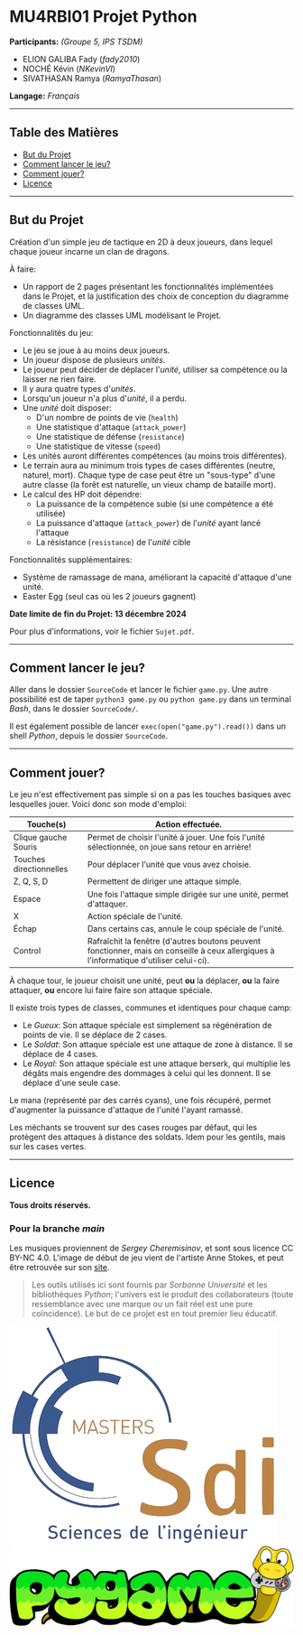 # MU4RBI01 Projet Python

**Participants:** *(Groupe 5, IPS TSDM)*

- ELION GALIBA Fady (*fady2010*)
- NOCHÉ Kévin (*NKevinVI*)
- SIVATHASAN Ramya (*RamyaThasan*)

**Langage:** *Français*

---

## Table des Matières

* [But du Projet](https://github.com/NKevinVI/Sorbonne_SdI_IPS_TSDM_MU4RBI01_Project?tab=readme-ov-file#but-du-projet)
* [Comment lancer le jeu?](https://github.com/NKevinVI/Sorbonne_SdI_IPS_TSDM_MU4RBI01_Project?tab=readme-ov-file#comment-lancer-le-jeu)
* [Comment jouer?](https://github.com/NKevinVI/Sorbonne_SdI_IPS_TSDM_MU4RBI01_Project?tab=readme-ov-file#comment-jouer)
* [Licence](https://github.com/NKevinVI/Sorbonne_SdI_IPS_TSDM_MU4RBI01_Project?tab=readme-ov-file#licence)

---

## But du Projet

Création d'un simple jeu de tactique en 2D à deux joueurs, dans lequel chaque joueur incarne un clan de dragons.

À faire:
- Un rapport de 2 pages présentant les fonctionnalités implémentées dans le Projet, et la justification des choix de conception du diagramme de classes UML.
- Un diagramme des classes UML modélisant le Projet.

Fonctionnalités du jeu:
- Le jeu se joue à au moins deux joueurs.
- Un joueur dispose de plusieurs *unités*.
- Le joueur peut décider de déplacer l'*unité*, utiliser sa compétence ou la laisser ne rien faire.
- Il y aura quatre types d'*unités*.
- Lorsqu'un joueur n'a plus d'*unité*, il a perdu.
- Une *unité* doit disposer:
    - D'un nombre de points de vie (`health`)
    - Une statistique d'attaque (`attack_power`)
    - Une statistique de défense (`resistance`)
    - Une statistique de vitesse (`speed`)
- Les unités auront différentes compétences (au moins trois différentes).
- Le terrain aura au minimum trois types de cases différentes (neutre, naturel, mort). Chaque type de case peut être un "sous-type" d'une autre classe (la forêt est naturelle, un vieux champ de bataille mort).
- Le calcul des HP doit dépendre:
    - La puissance de la compétence subie (si une compétence a été utilisée)
    - La puissance d'attaque (`attack_power`) de l'*unité* ayant lancé l'attaque
    - La résistance (`resistance`) de l'*unité* cible

Fonctionnalités supplémentaires:
- Système de ramassage de mana, améliorant la capacité d'attaque d'une unité.
- Easter Egg (seul cas où les 2 joueurs gagnent)

**Date limite de fin du Projet: 13 décembre 2024**

Pour plus d'informations, voir le fichier `Sujet.pdf`.

---

## Comment lancer le jeu?

Aller dans le dossier `SourceCode` et lancer le fichier `game.py`.
Une autre possibilité est de taper `python3 game.py` ou `python game.py` dans un terminal *Bash*, dans le dossier `SourceCode/`.

Il est également possible de lancer `exec(open("game.py").read())` dans un shell *Python*, depuis le dossier `SourceCode`.

---

## Comment jouer?

Le jeu n'est effectivement pas simple si on a pas les touches basiques avec lesquelles jouer.
Voici donc son mode d'emploi:

| Touche(s) | Action effectuée. |
| --- | --- |
| Clique gauche Souris | Permet de choisir l'unité à jouer. Une fois l'unité sélectionnée, on joue sans retour en arrière! |
| Touches directionnelles | Pour déplacer l'unité que vous avez choisie. |
| Z, Q, S, D | Permettent de diriger une attaque simple. |
| Espace | Une fois l'attaque simple dirigée sur une unité, permet d'attaquer. |
| X | Action spéciale de l'unité. |
| Échap | Dans certains cas, annule le coup spéciale de l'unité. |
| Control | Rafraîchit la fenêtre (d'autres boutons peuvent fonctionner, mais on conseille à ceux allergiques à l'informatique d'utiliser celui-ci). |

À chaque tour, le joueur choisit une unité, peut **ou** la déplacer, **ou** la faire attaquer, **ou** encore lui faire faire son attaque spéciale.

Il existe trois types de classes, communes et identiques pour chaque camp:

- Le _Gueux_: Son attaque spéciale est simplement sa régénération de points de vie. Il se déplace de 2 cases.
- Le _Soldat_: Son attaque spéciale est une attaque de zone à distance. Il se déplace de 4 cases.
- Le _Royal_: Son attaque spéciale est une attaque berserk, qui multiplie les dégâts mais engendre des dommages à celui qui les donnent. Il se déplace d'une seule case.

Le mana (représenté par des carrés cyans), une fois récupéré, permet d'augmenter la puissance d'attaque de l'unité l'ayant ramassé.

Les méchants se trouvent sur des cases rouges par défaut, qui les protègent des attaques à distance des soldats. Idem pour les gentils, mais sur les cases vertes.

---

## Licence

**Tous droits réservés.**

### Pour la branche *main*

Les musiques proviennent de *Sergey Cheremisinov*, et sont sous licence CC BY-NC 4.0.
L'image de début de jeu vient de l'artiste Anne Stokes, et peut être retrouvée sur son [site](https://annestokes.com/).

> Les outils utilisés ici sont fournis par _Sorbonne Université_ et les bibliothèques _Python_; l'univers est le produit des collaborateurs (toute ressemblance avec une marque ou un fait réel est une pure coïncidence). Le but de ce projet est en tout premier lieu éducatif.

![](SdI.png)
![](pygame_logo.png)
